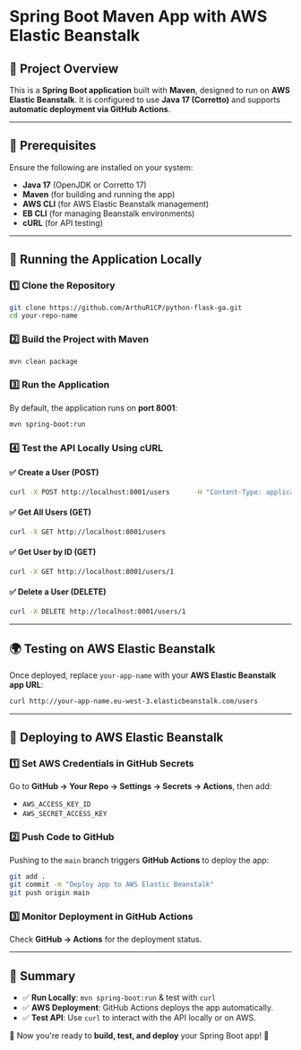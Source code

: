 # Spring Boot Maven App with AWS Elastic Beanstalk

## 🚀 Project Overview
This is a **Spring Boot application** built with **Maven**, designed to run on **AWS Elastic Beanstalk**. 
It is configured to use **Java 17 (Corretto)** and supports **automatic deployment via GitHub Actions**.

---

## 🔧 Prerequisites
Ensure the following are installed on your system:

- **Java 17** (OpenJDK or Corretto 17)
- **Maven** (for building and running the app)
- **AWS CLI** (for AWS Elastic Beanstalk management)
- **EB CLI** (for managing Beanstalk environments)
- **cURL** (for API testing)

---

## 🚀 Running the Application Locally

### 1️⃣ Clone the Repository
```sh
git clone https://github.com/ArthuR1CP/python-flask-ga.git
cd your-repo-name
```

### 2️⃣ Build the Project with Maven
```sh
mvn clean package
```

### 3️⃣ Run the Application
By default, the application runs on **port 8001**:
```sh
mvn spring-boot:run
```

### 4️⃣ Test the API Locally Using cURL

#### ✅ Create a User (POST)
```sh
curl -X POST http://localhost:8001/users      -H "Content-Type: application/json"      -d '{"name": "Artur Cepuc", "email": "arturcepuc@gmail.com"}'
```

#### ✅ Get All Users (GET)
```sh
curl -X GET http://localhost:8001/users
```

#### ✅ Get User by ID (GET)
```sh
curl -X GET http://localhost:8001/users/1
```

#### ✅ Delete a User (DELETE)
```sh
curl -X DELETE http://localhost:8001/users/1
```

---

## 🌍 Testing on AWS Elastic Beanstalk

Once deployed, replace `your-app-name` with your **AWS Elastic Beanstalk app URL**:

```sh
curl http://your-app-name.eu-west-3.elasticbeanstalk.com/users
```

---

## 🚀 Deploying to AWS Elastic Beanstalk

### 1️⃣ Set AWS Credentials in GitHub Secrets
Go to **GitHub → Your Repo → Settings → Secrets → Actions**, then add:
- `AWS_ACCESS_KEY_ID`
- `AWS_SECRET_ACCESS_KEY`

### 2️⃣ Push Code to GitHub
Pushing to the `main` branch triggers **GitHub Actions** to deploy the app:
```sh
git add .
git commit -m "Deploy app to AWS Elastic Beanstalk"
git push origin main
```

### 3️⃣ Monitor Deployment in GitHub Actions
Check **GitHub → Actions** for the deployment status.

---



## 📘 Summary
- ✅ **Run Locally**: `mvn spring-boot:run` & test with `curl`
- ✅ **AWS Deployment**: GitHub Actions deploys the app automatically.
- ✅ **Test API**: Use `curl` to interact with the API locally or on AWS.

🚀 Now you're ready to **build, test, and deploy** your Spring Boot app! 🎉
